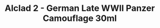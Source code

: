 ---
layout: product
title: "Alclad 2 - German Late WWII Panzer Camouflage 30ml"
price: "TBA" 
desc: "Metalizer boja"
img_path: "/assets/img/ALCESET011.webp"
brand: "N/A"
available: false
special_offer: false
new: false
soon: false
cat: "040000"
subcat: "040300"
subsubcat: "0N/A"
sifra: "ALCESET011"
popular: false
---